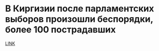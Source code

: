 # В Киргизии после парламентских выборов произошли беспорядки, более 100 пострадавших



[LINK](https://varlamov.ru/4045330.html)